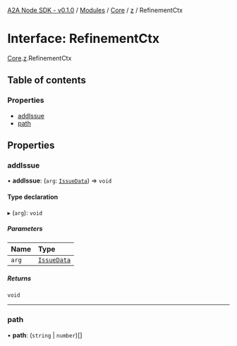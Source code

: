 [A2A Node SDK - v0.1.0](../README.md) / [Modules](../modules.md) / [Core](../modules/Core.md) / [z](../modules/Core.z.md) / RefinementCtx

# Interface: RefinementCtx

[Core](../modules/Core.md).[z](../modules/Core.z.md).RefinementCtx

## Table of contents

### Properties

- [addIssue](Core.z.RefinementCtx.md#addissue)
- [path](Core.z.RefinementCtx.md#path)

## Properties

### addIssue

• **addIssue**: (`arg`: [`IssueData`](../modules/Core.z.md#issuedata)) => `void`

#### Type declaration

▸ (`arg`): `void`

##### Parameters

| Name | Type |
| :------ | :------ |
| `arg` | [`IssueData`](../modules/Core.z.md#issuedata) |

##### Returns

`void`

___

### path

• **path**: (`string` \| `number`)[]
